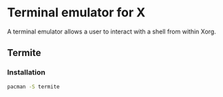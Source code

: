 # Terminal emulator for X

A terminal emulator allows a user to interact with a shell from within Xorg.

## Termite

### Installation

```sh
pacman -S termite
```
